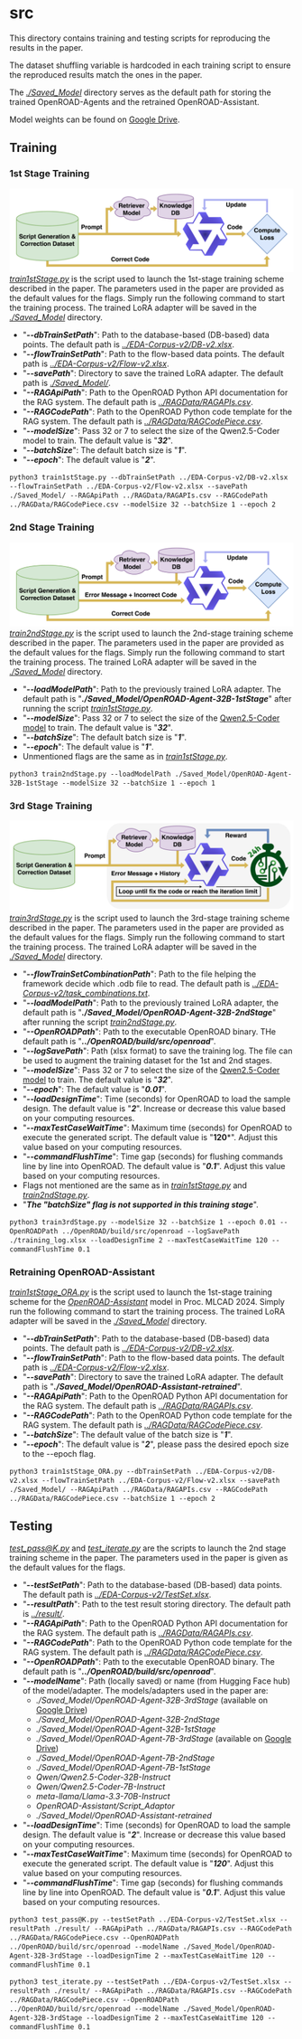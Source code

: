 # src
This directory contains training and testing scripts for reproducing the results in the paper.

The dataset shuffling variable is hardcoded in each training script to ensure the reproduced results match the ones in the paper.

The [*./Saved_Model*](./Saved_Model) directory serves as the default path for storing the trained OpenROAD-Agents and the retrained OpenROAD-Assistant.

Model weights can be found on [Google Drive](https://drive.google.com/drive/folders/1K8IqgZuiulumGWP7Qsa-GyYNV6zZU1B-?usp=sharing).

## Training

### 1st Stage Training
![1stStage](../etc/1stStage.png)
[*train1stStage.py*](./train1stStage.py) is the script used to launch the 1st-stage training scheme described in the paper. The parameters used in the paper are provided as the default values for the flags. Simply run the following command to start the training process. The trained LoRA adapter will be saved in the [*./Saved_Model*](./Saved_Model) directory.
- "***--dbTrainSetPath***": Path to the database-based (DB-based) data points. The default path is [*../EDA-Corpus-v2/DB-v2.xlsx*](../EDA-Corpus-v2/DB-v2.xlsx).
- "***--flowTrainSetPath***": Path to the flow-based data points. The default path is [*../EDA-Corpus-v2/Flow-v2.xlsx*](../EDA-Corpus-v2/Flow-v2.xlsx).
- "***--savePath***": Directory to save the trained LoRA adapter. The default path is [*./Saved_Model/*](./Saved_Model/).
- "***--RAGApiPath***": Path to the OpenROAD Python API documentation for the RAG system. The default path is [*../RAGData/RAGAPIs.csv*](../RAGData/RAGAPIs.csv).
- "***--RAGCodePath***": Path to the OpenROAD Python code template for the RAG system. The default path is [*../RAGData/RAGCodePiece.csv*](../RAGData/RAGCodePiece.csv).
- "***--modelSize***": Pass 32 or 7 to select the size of the Qwen2.5-Coder model to train. The default value is "***32***".
- "***--batchSize***": The default batch size is "***1***".
- "***--epoch***": The default value is "***2***".
```
python3 train1stStage.py --dbTrainSetPath ../EDA-Corpus-v2/DB-v2.xlsx --flowTrainSetPath ../EDA-Corpus-v2/Flow-v2.xlsx --savePath ./Saved_Model/ --RAGApiPath ../RAGData/RAGAPIs.csv --RAGCodePath ../RAGData/RAGCodePiece.csv --modelSize 32 --batchSize 1 --epoch 2
```

### 2nd Stage Training
![2ndStage](../etc/2ndStage.png)
[*train2ndStage.py*](./train2ndStage.py) is the script used to launch the 2nd-stage training scheme described in the paper. The parameters used in the paper are provided as the default values for the flags. Simply run the following command to start the training process. The trained LoRA adapter will be saved in the [*./Saved_Model*](./Saved_Model) directory.
- "***--loadModelPath***": Path to the previously trained LoRA adapter. The default path is "***./Saved_Model/OpenROAD-Agent-32B-1stStage***" after running the script [*train1stStage.py*](./train1stStage.py).
- "***--modelSize***": Pass 32 or 7 to select the size of the [Qwen2.5-Coder model](https://huggingface.co/collections/Qwen/qwen25-coder-66eaa22e6f99801bf65b0c2f) to train. The default value is "***32***".
- "***--batchSize***": The default batch size is "***1***".
- "***--epoch***": The default value is "***1***".
- Unmentioned flags are the same as in [*train1stStage.py*](./train1stStage.py).
```
python3 train2ndStage.py --loadModelPath ./Saved_Model/OpenROAD-Agent-32B-1stStage --modelSize 32 --batchSize 1 --epoch 1
```

### 3rd Stage Training
![3rdStage](../etc/3rdStage.png)
[*train3rdStage.py*](./train3rdStage.py) is the script used to launch the 3rd-stage training scheme described in the paper. The parameters used in the paper are provided as the default values for the flags. Simply run the following command to start the training process. The trained LoRA adapter will be saved in the [*./Saved_Model*](./Saved_Model) directory.
- "***--flowTrainSetCombinationPath***": Path to the file helping the framework decide which .odb file to read. The default path is [*../EDA-Corpus-v2/task_combinations.txt*](../EDA-Corpus-v2/task_combinations.txt).
- "***--loadModelPath***": Path to the previously trained LoRA adapter, the default path is "***./Saved_Model/OpenROAD-Agent-32B-2ndStage***" after running the script [*train2ndStage.py*](./train2ndStage.py).
- "***--OpenROADPath***": Path to the executable OpenROAD binary. THe default path is "***../OpenROAD/build/src/openroad***".
- "***--logSavePath***": Path (xlsx format) to save the training log. The file can be used to augment the training dataset for the 1st and 2nd stages.
- "***--modelSize***": Pass 32 or 7 to select the size of the [Qwen2.5-Coder model](https://huggingface.co/collections/Qwen/qwen25-coder-66eaa22e6f99801bf65b0c2f) to train. The default value is "***32***".
- "***--epoch***": The default value is "***0.01***".
- "***--loadDesignTime***": Time (seconds) for OpenROAD to load the sample design. The default value is "***2***". Increase or decrease this value based on your computing resources.
- "***--maxTestCaseWaitTime***": Maximum time (seconds) for OpenROAD to execute the generated script. The default value is "**120***". Adjust this value based on your computing resources.
- "***--commandFlushTime***": Time gap (seconds) for flushing commands line by line into OpenROAD. The default value is "***0.1***". Adjust this value based on your computing resources.
- Flags not mentioned are the same as in [*train1stStage.py*](./train1stStage.py) and [*train2ndStage.py*](./train2ndStage.py).
- "***The "batchSize" flag is not supported in this training stage***".
```
python3 train3rdStage.py --modelSize 32 --batchSize 1 --epoch 0.01 --OpenROADPath ../OpenROAD/build/src/openroad --logSavePath ./training_log.xlsx --loadDesignTime 2 --maxTestCaseWaitTime 120 --commandFlushTime 0.1
```

### Retraining OpenROAD-Assistant
[*train1stStage_ORA.py*](./train1stStage_ORA.py) is the script used to launch the 1st-stage training scheme for the [*OpenROAD-Assistant*](https://ieeexplore.ieee.org/document/10740242) model in Proc. MLCAD 2024. Simply run the following command to start the training process. The trained LoRA adapter will be saved in the [*./Saved_Model*](./Saved_Model) directory.
- "***--dbTrainSetPath***": Path to the database-based (DB-based) data points. The default path is [*../EDA-Corpus-v2/DB-v2.xlsx*](../EDA-Corpus-v2/DB-v2.xlsx).
- "***--flowTrainSetPath***": Path to the flow-based data points. The default path is [*../EDA-Corpus-v2/Flow-v2.xlsx*](../EDA-Corpus-v2/Flow-v2.xlsx).
- "***--savePath***": Directory to save the trained LoRA adapter. The default path is "***./Saved_Model/OpenROAD-Assistant-retrained***".
- "***--RAGApiPath***": Path to the OpenROAD Python API documentation for the RAG system. The default path is [*../RAGData/RAGAPIs.csv*](../RAGData/RAGAPIs.csv).
- "***--RAGCodePath***": Path to the OpenROAD Python code template for the RAG system. The default path is [*../RAGData/RAGCodePiece.csv*](../RAGData/RAGCodePiece.csv).
- "***--batchSize***": The default value of the batch size is "***1***".
- "***--epoch***": The default value is "***2***", please pass the desired epoch size to the --epoch flag.
```
python3 train1stStage_ORA.py --dbTrainSetPath ../EDA-Corpus-v2/DB-v2.xlsx --flowTrainSetPath ../EDA-Corpus-v2/Flow-v2.xlsx --savePath ./Saved_Model/ --RAGApiPath ../RAGData/RAGAPIs.csv --RAGCodePath ../RAGData/RAGCodePiece.csv --batchSize 1 --epoch 2
```

## Testing
[*test_pass@K.py*](./test_pass@K.py) and [*test_iterate.py*](./test_iterate.py) are the scripts to launch the 2nd stage training scheme in the paper. The parameters used in the paper is given as the default values for the flags.
- "***--testSetPath***": Path to the database-based (DB-based) data points. The default path is [*../EDA-Corpus-v2/TestSet.xlsx*](../EDA-Corpus-v2/TestSet.xlsx).
- "***--resultPath***": Path to the test result storing directory. The default path is [*../result/*](../result/).
- "***--RAGApiPath***": Path to the OpenROAD Python API documentation for the RAG system. The default path is [*../RAGData/RAGAPIs.csv*](../RAGData/RAGAPIs.csv).
- "***--RAGCodePath***": Path to the OpenROAD Python code template for the RAG system. The default path is [*../RAGData/RAGCodePiece.csv*](../RAGData/RAGCodePiece.csv).
- "***--OpenROADPath***": Path to the executable OpenROAD binary. The default path is "***../OpenROAD/build/src/openroad***".
- "***--modelName***": Path (locally saved) or name (from Hugging Face hub) of the model/adapter. The models/adapters used in the paper are:
  - *./Saved_Model/OpenROAD-Agent-32B-3rdStage* (available on [Google Drive](https://drive.google.com/drive/folders/1K8IqgZuiulumGWP7Qsa-GyYNV6zZU1B-?usp=sharing))
  - *./Saved_Model/OpenROAD-Agent-32B-2ndStage*
  - *./Saved_Model/OpenROAD-Agent-32B-1stStage*
  - *./Saved_Model/OpenROAD-Agent-7B-3rdStage* (available on [Google Drive](https://drive.google.com/drive/folders/1K8IqgZuiulumGWP7Qsa-GyYNV6zZU1B-?usp=sharing))
  - *./Saved_Model/OpenROAD-Agent-7B-2ndStage*
  - *./Saved_Model/OpenROAD-Agent-7B-1stStage*
  - *Qwen/Qwen2.5-Coder-32B-Instruct*
  - *Qwen/Qwen2.5-Coder-7B-Instruct*
  - *meta-llama/Llama-3.3-70B-Instruct*
  - *OpenROAD-Assistant/Script_Adaptor*
  - *./Saved_Model/OpenROAD-Assistant-retrained*
- "***--loadDesignTime***": Time (seconds) for OpenROAD to load the sample design. The default value is "***2***". Increase or decrease this value based on your computing resources.
- "***--maxTestCaseWaitTime***": Maximum time (seconds) for OpenROAD to execute the generated script. The default value is "***120***". Adjust this value based on your computing resources.
- "***--commandFlushTime***": Time gap (seconds) for flushing commands line by line into OpenROAD. The default value is "***0.1***". Adjust this value based on your computing resources.
```
python3 test_pass@K.py --testSetPath ../EDA-Corpus-v2/TestSet.xlsx --resultPath ./result/ --RAGApiPath ../RAGData/RAGAPIs.csv --RAGCodePath ../RAGData/RAGCodePiece.csv --OpenROADPath ../OpenROAD/build/src/openroad --modelName ./Saved_Model/OpenROAD-Agent-32B-3rdStage --loadDesignTime 2 --maxTestCaseWaitTime 120 --commandFlushTime 0.1
```
```
python3 test_iterate.py --testSetPath ../EDA-Corpus-v2/TestSet.xlsx --resultPath ./result/ --RAGApiPath ../RAGData/RAGAPIs.csv --RAGCodePath ../RAGData/RAGCodePiece.csv --OpenROADPath ../OpenROAD/build/src/openroad --modelName ./Saved_Model/OpenROAD-Agent-32B-3rdStage --loadDesignTime 2 --maxTestCaseWaitTime 120 --commandFlushTime 0.1
```
